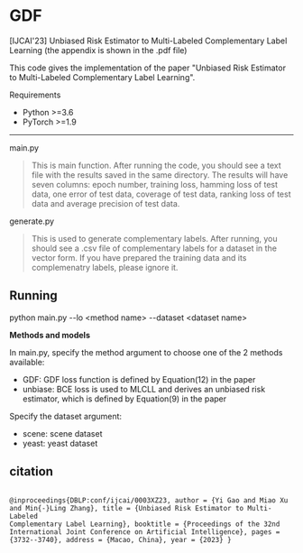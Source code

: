 # GDF
[IJCAI'23] Unbiased Risk Estimator to Multi-Labeled Complementary Label Learning (the appendix is shown in the .pdf file)

This code gives the implementation  of the paper "Unbiased Risk Estimator to Multi-Labeled Complementary Label Learning".

Requirements
- Python >=3.6
- PyTorch >=1.9

---
main.py
  >This is main function. After running the code, you should see a text file with the results saved in the same directory. The results will have seven columns: epoch number, training loss, hamming loss of test data, one error of test data, coverage of test data, ranking loss of test data and average precision of test data.

generate.py
  >This is used to generate complementary labels. After running, you should see a .csv file of complementary labels for a dataset in the vector form. If you have prepared the training data and its complemenatry labels, please ignore it. 
  
  
## Running

python main.py --lo \<method name\> --dataset \<dataset name\>

**Methods and models**

In main.py, specify the method argument to choose one of the 2 methods available:
- GDF: GDF loss function is defined by Equation(12) in the paper
- unbiase: BCE loss is used to MLCLL and derives an unbiased risk estimator, which is defined by Equation(9) in the paper

Specify the dataset argument:
- scene: scene dataset
- yeast: yeast dataset

## citation
<code data-enlighter-language="raw" class="EnlighterJSRAW"> @inproceedings{DBLP:conf/ijcai/0003XZ23,
  author       = {Yi Gao and
                  Miao Xu and
                  Min{-}Ling Zhang},
  title        = {Unbiased Risk Estimator to Multi-Labeled Complementary Label Learning},
  booktitle    = {Proceedings of the 32nd International Joint Conference on
                  Artificial Intelligence},
  pages        = {3732--3740},
  address    = {Macao, China},
  year         = {2023}
}</code>

 
